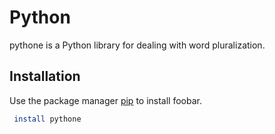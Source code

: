 # Python

pythone is a Python library for dealing with word pluralization.

## Installation

Use the package manager [pip](https://pip.pypa.io/en/stable/) to install foobar.

```bash
 install pythone
```
